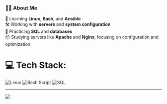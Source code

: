 ### 👨‍💻 About Me

🚀 Learning **Linux**, **Bash**, and **Ansible**  
🛠️ Working with **servers** and **system configuration**  
🧠 Practicing **SQL** and **databases**  
📦 Studying servers like **Apache** and **Nginx**, focusing on configuration and optimization  

# 💻 Tech Stack:
![Linux](https://img.shields.io/badge/linux-%23FCC624.svg?style=for-the-badge&logo=linux&logoColor=black)
![Bash Script](https://img.shields.io/badge/bash_script-%23121011.svg?style=for-the-badge&logo=gnu-bash&logoColor=white)
![SQL](https://img.shields.io/badge/SQL-%23007ACC.svg?style=for-the-badge&logo=postgresql&logoColor=white)

---
[![](https://visitcount.itsvg.in/api?id=TechIL21&icon=0&color=11)](https://visitcount.itsvg.in)

